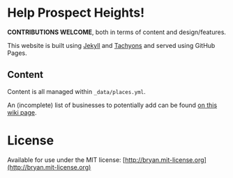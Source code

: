 # Help Prospect Heights!

**CONTRIBUTIONS WELCOME**, both in terms of content and design/features.

This website is built using [Jekyll](https://jekyllrb.com) and [Tachyons](http://tachyons.io) and served using GitHub Pages.

## Content

Content is all managed within `_data/places.yml`.

An (incomplete) list of businesses to potentially add can be found [on this wiki page](https://github.com/irace/prospectheightsbk.com/wiki).

# License

Available for use under the MIT license: [http://bryan.mit-license.org](http://bryan.mit-license.org)
